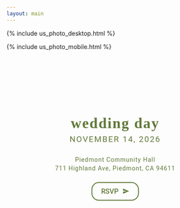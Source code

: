 ```yaml
---
layout: main
---
```


{% include us_photo_desktop.html %}

{% include us_photo_mobile.html %}

<style>
    .css-wedding_day_content {
        padding: 16px 0;
        display: -webkit-box;
        display: -webkit-flex;
        display: -ms-flexbox;
        display: flex;
        -webkit-flex-direction: column;
        -ms-flex-direction: column;
        flex-direction: column;
        align-items: center;
        justify-content: center;
    }

    .verticalLayout.homePage .css-wedding_day_content {
        width: 100%;
    }

    @media (min-width: 768px) {
        .verticalLayout.homePage .css-wedding_day_content {
            width: 50%;
            max-width: 720px;
            padding-left: 0rem;
            padding-right: 2rem;
        }
    }

    @media (min-width: 1024px) {
        .verticalLayout.homePage .css-wedding_day_content {
            padding-right: 5rem;
        }
    }

    @media (min-width: 1200px) {
        .verticalLayout.homePage .css-wedding_day_content {
            padding-right: 7rem;
        }
    }
</style>
<div class="css-wedding_day_content">
    <style>
        .css-info_table {
            margin: 0;
            margin-right: auto;
            margin-left: auto;
            max-width: 720px;
            width: 100%;
            padding: 0;
        }
        .verticalLayout.homePage .css-info_table {
            margin-right: 2rem;
        }
    </style>
    <div data-testid="event-row-0" class="css-info_table">
        <style>
            .css-wedding_data_info {
                display: -webkit-box;
                display: -webkit-flex;
                display: -ms-flexbox;
                display: flex;
                -webkit-flex-direction: column;
                -ms-flex-direction: column;
                flex-direction: column;
                text-align: center;
                margin: 48px 0 24px;
                -webkit-align-items: center;
                -webkit-box-align: center;
                -ms-flex-align: center;
                align-items: center;
            }
            .verticalLayout.homePage .css-wedding_data_info {
                -webkit-align-items: flex-start;
                -webkit-box-align: flex-start;
                -ms-flex-align: flex-start;
                align-items: flex-start;
                margin: 10px 40px;
                text-align: left;
            }
        </style>
        <br/><br/>
        <div class="css-wedding_data_info">
            <style>
                .main-page-info-block {
                    margin: 8px 0;
                }
            </style>
            <div class="main-page-info-block">
                <style>
                    .main-page-info-block-title {
                        line-height: 1;
                        margin: 32px 0 8px 0;
                        font-family: Abhaya Libre;
                        color: #617939;
                        font-size: 34px;
                        text-transform: lowercase;
                        font-weight: 600;
                        letter-spacing: 2px;
                    }
                    .verticalLayout.homePage .main-page-info-block-title {
                        margin: 0 0 8px 0;
                    }
                    @media (max-width: 640px) {
                        .main-page-info-block-title {
                            font-size: calc(34px * 0.75);
                        }
                    }
                    @media(max-width: 640px) {
                        .main-page-info-block-title {
                            font-size: calc(34px * 0.85);
                        }
                    }
                </style>
                <h4 class="main-page-info-block-title">Wedding Day</h4>
                <style>
                    .main-page-info-block-datetime {
                        margin: 8px 0;
                        font-family: Roboto;
                        letter-spacing: 2px;
                        color: #617939;
                        font-size: 19px;
                        font-weight: normal;
                        text-transform: uppercase;
                    }
                    @media (max-width: 640px) {
                        .main-page-info-block-datetime {
                            font-size: calc(19px * 0.75);
                        }
                    }
                    @media(max-width: 640px) {
                        .main-page-info-block-datetime {
                            font-size: calc(19px * 0.82);
                        }
                    }
                </style>
                <div class="main-page-info-block-datetime">November 14, 2026</div>
                <!-- <div class="main-page-info-block-datetime">4:00 PM</div> -->
            </div>
            <div class="main-page-info-block">
                <style>
                    .main-page-info-block-location {
                        margin: 4px 0;
                        font-family: Roboto;
                        letter-spacing: 1px;
                        color: #617939;
                        font-size: 14px;
                        font-weight: normal;
                    }
                    @media (max-width: 640px) {
                        .main-page-info-block-location {
                            font-size: calc(14px * 0.875);
                        }
                    }
                    @media(max-width: 640px) {
                        .main-page-info-block-location {
                            font-size: calc(14px * 0.9);
                        }
                    }
                </style>
                <div class="main-page-info-block-location">Piedmont Community Hall</div>
                <div class="main-page-info-block-location">711 Highland Ave, Piedmont, CA 94611</div>
                <style>
                    .rsvp-button {
                        display: inline-block;
                        margin-top: 20px;
                        padding: 10px 20px;
                        font-family: Roboto, sans-serif;
                        font-size: 16px;
                        font-weight: 500;
                        color: #617939;
                        text-decoration: none;
                        text-align: center;
                        border: 2px solid #617939;
                        border-radius: 17px;
                        background-color: transparent;
                        transition: background-color 0.3s, color 0.3s;
                    }
                    .rsvp-button:hover {
                        background-color: #617939;
                        color: #eeebdd;
                        text-decoration: none;
                    }
                </style>
                <a href="TODO" class="rsvp-button">
                    RSVP
                    <svg xmlns="http://www.w3.org/2000/svg" viewBox="0 0 24 24" fill="currentColor" style="margin-left: 5px; margin-bottom: -2px; width: 16px; height: 16px;">
                        <path d="M2.01 21L23 12 2.01 3v7l15 2-15 2z"/>
                    </svg>
                </a>
            </div>
        </div>
    </div>

</div>